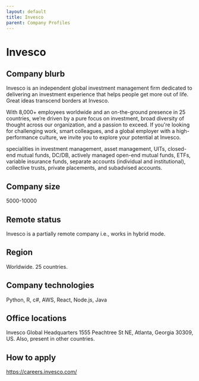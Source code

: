 ```yaml
---
layout: default
title: Invesco
parent: Company Profiles
---
```


# Invesco

## Company blurb

Invesco is an independent global investment management firm dedicated to delivering an investment experience that helps people get more out of life. Great ideas transcend borders at Invesco.

With 8,000+ employees worldwide and an on-the-ground presence in 25 countries, we’re driven by a pure focus on investment, broad diversity of thought across our organization, and a passion to exceed. If you're looking for challenging work, smart colleagues, and a global employer with a high-performance culture, we invite you to explore your potential at Invesco.

specialities in investment management, asset management, UITs, closed-end mutual funds, DC/DB, actively managed open-end mutual funds, ETFs, variable insurance funds, separate accounts (individual and institutional), collective trusts, private placements, and subadvised accounts.

## Company size

5000-10000

## Remote status

Invesco is a partially remote company i.e., works in hybrid mode.

## Region

Worldwide. 25 countries.

## Company technologies

Python, R, c#, AWS, React, Node.js, Java

## Office locations

Invesco Global Headquarters
1555 Peachtree St NE, Atlanta, Georgia 30309, US.
Also, present in other countries.

## How to apply

https://careers.invesco.com/
